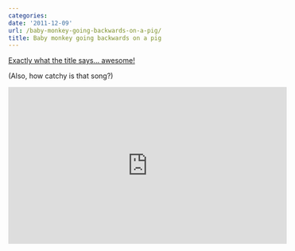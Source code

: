 ```yaml
---
categories:
date: '2011-12-09'
url: /baby-monkey-going-backwards-on-a-pig/
title: Baby monkey going backwards on a pig
---
```


<a href="https://www.youtube.com/watch?v=5_sfnQDr1-o">Exactly what the title says... awesome!</a>

(Also, how catchy is that song?)

<iframe class="alignc" width="560" height="315" src="https://www.youtube.com/embed/5_sfnQDr1-o" frameborder="0" allowfullscreen></iframe>